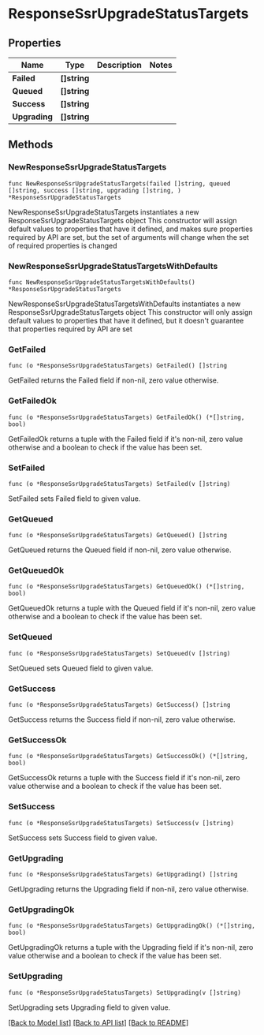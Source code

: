 # ResponseSsrUpgradeStatusTargets

## Properties

Name | Type | Description | Notes
------------ | ------------- | ------------- | -------------
**Failed** | **[]string** |  | 
**Queued** | **[]string** |  | 
**Success** | **[]string** |  | 
**Upgrading** | **[]string** |  | 

## Methods

### NewResponseSsrUpgradeStatusTargets

`func NewResponseSsrUpgradeStatusTargets(failed []string, queued []string, success []string, upgrading []string, ) *ResponseSsrUpgradeStatusTargets`

NewResponseSsrUpgradeStatusTargets instantiates a new ResponseSsrUpgradeStatusTargets object
This constructor will assign default values to properties that have it defined,
and makes sure properties required by API are set, but the set of arguments
will change when the set of required properties is changed

### NewResponseSsrUpgradeStatusTargetsWithDefaults

`func NewResponseSsrUpgradeStatusTargetsWithDefaults() *ResponseSsrUpgradeStatusTargets`

NewResponseSsrUpgradeStatusTargetsWithDefaults instantiates a new ResponseSsrUpgradeStatusTargets object
This constructor will only assign default values to properties that have it defined,
but it doesn't guarantee that properties required by API are set

### GetFailed

`func (o *ResponseSsrUpgradeStatusTargets) GetFailed() []string`

GetFailed returns the Failed field if non-nil, zero value otherwise.

### GetFailedOk

`func (o *ResponseSsrUpgradeStatusTargets) GetFailedOk() (*[]string, bool)`

GetFailedOk returns a tuple with the Failed field if it's non-nil, zero value otherwise
and a boolean to check if the value has been set.

### SetFailed

`func (o *ResponseSsrUpgradeStatusTargets) SetFailed(v []string)`

SetFailed sets Failed field to given value.


### GetQueued

`func (o *ResponseSsrUpgradeStatusTargets) GetQueued() []string`

GetQueued returns the Queued field if non-nil, zero value otherwise.

### GetQueuedOk

`func (o *ResponseSsrUpgradeStatusTargets) GetQueuedOk() (*[]string, bool)`

GetQueuedOk returns a tuple with the Queued field if it's non-nil, zero value otherwise
and a boolean to check if the value has been set.

### SetQueued

`func (o *ResponseSsrUpgradeStatusTargets) SetQueued(v []string)`

SetQueued sets Queued field to given value.


### GetSuccess

`func (o *ResponseSsrUpgradeStatusTargets) GetSuccess() []string`

GetSuccess returns the Success field if non-nil, zero value otherwise.

### GetSuccessOk

`func (o *ResponseSsrUpgradeStatusTargets) GetSuccessOk() (*[]string, bool)`

GetSuccessOk returns a tuple with the Success field if it's non-nil, zero value otherwise
and a boolean to check if the value has been set.

### SetSuccess

`func (o *ResponseSsrUpgradeStatusTargets) SetSuccess(v []string)`

SetSuccess sets Success field to given value.


### GetUpgrading

`func (o *ResponseSsrUpgradeStatusTargets) GetUpgrading() []string`

GetUpgrading returns the Upgrading field if non-nil, zero value otherwise.

### GetUpgradingOk

`func (o *ResponseSsrUpgradeStatusTargets) GetUpgradingOk() (*[]string, bool)`

GetUpgradingOk returns a tuple with the Upgrading field if it's non-nil, zero value otherwise
and a boolean to check if the value has been set.

### SetUpgrading

`func (o *ResponseSsrUpgradeStatusTargets) SetUpgrading(v []string)`

SetUpgrading sets Upgrading field to given value.



[[Back to Model list]](../README.md#documentation-for-models) [[Back to API list]](../README.md#documentation-for-api-endpoints) [[Back to README]](../README.md)


